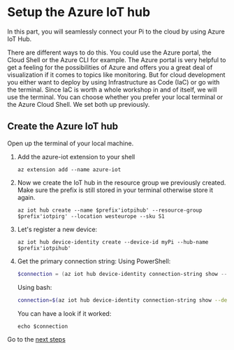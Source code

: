 # Setup the Azure IoT hub

In this part, you will seamlessly connect your Pi to the cloud by using Azure IoT Hub.

There are different ways to do this. You could use the Azure portal, the Cloud Shell or the Azure CLI for example.
The Azure portal is very helpful to get a feeling for the possibilities of Azure and offers you a great deal of visualization if it comes to topics like monitoring. But for cloud development you either want to deploy by using Infrastructure as Code (IaC) or go with the terminal. Since IaC is worth a whole workshop in and of itself, we will use the terminal. You can choose whether you prefer your local terminal or the Azure Cloud Shell. We set both up previously.

## Create the Azure IoT hub

Open up the terminal of your local machine.

1. Add the azure-iot extension to your shell
   ```shell
   az extension add --name azure-iot
   ```
1. Now we create the IoT hub in the resource group we previously created. Make sure the prefix is still stored in your terminal otherwise store it again.
   ```shell
   az iot hub create --name $prefix'iotpihub' --resource-group $prefix'iotpirg' --location westeurope --sku S1
   ```
1. Let's register a new device:
   ```shell
   az iot hub device-identity create --device-id myPi --hub-name $prefix'iotpihub'
   ```
1. Get the primary connection string:
   Using PowerShell:
   ```PowerShell
   $connection = (az iot hub device-identity connection-string show --device-id myPi --hub-name $prefix'iotpihub' --output tsv)
   ```
   Using bash:
   ```bash
   connection=$(az iot hub device-identity connection-string show --device-id myPi --hub-name $prefix'iotpihub' --output tsv)
   ```
   You can have a look if it worked:
   ```shell
   echo $connection
   ```

Go to the [next steps](./03_emu_app.md)
